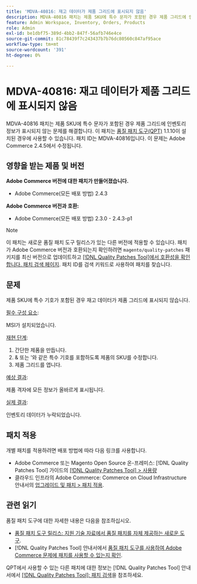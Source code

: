 ```yaml
---
title: 'MDVA-40816: 재고 데이터가 제품 그리드에 표시되지 않음'
description: MDVA-40816 패치는 제품 SKU에 특수 문자가 포함된 경우 제품 그리드에 인벤토리 정보가 표시되지 않는 문제를 해결합니다. 이 패치는 [Quality Patches Tool (QPT)](https://experienceleague.adobe.com/en/docs/commerce-knowledge-base/kb/announcements/commerce-announcements/magento-quality-patches-released-new-tool-to-self-serve-quality-patches) 1.1.10이 설치된 경우 사용할 수 있습니다. 패치 ID는 MDVA-40816입니다. 이 문제는 Adobe Commerce 2.4.5에서 수정됩니다.
feature: Admin Workspace, Inventory, Orders, Products
role: Admin
exl-id: be1dbf75-389d-4bb2-847f-56afb746e4ce
source-git-commit: 81c78439f7c243437b7b76dc80560c847af95ace
workflow-type: tm+mt
source-wordcount: '391'
ht-degree: 0%

---
```


# MDVA-40816: 재고 데이터가 제품 그리드에 표시되지 않음

MDVA-40816 패치는 제품 SKU에 특수 문자가 포함된 경우 제품 그리드에 인벤토리 정보가 표시되지 않는 문제를 해결합니다. 이 패치는 [품질 패치 도구(QPT)](https://experienceleague.adobe.com/en/docs/commerce-knowledge-base/kb/announcements/commerce-announcements/magento-quality-patches-released-new-tool-to-self-serve-quality-patches) 1.1.10이 설치된 경우에 사용할 수 있습니다. 패치 ID는 MDVA-40816입니다. 이 문제는 Adobe Commerce 2.4.5에서 수정됩니다.

## 영향을 받는 제품 및 버전

**Adobe Commerce 버전에 대한 패치가 만들어졌습니다.**

* Adobe Commerce(모든 배포 방법) 2.4.3

**Adobe Commerce 버전과 호환:**

* Adobe Commerce(모든 배포 방법) 2.3.0 - 2.4.3-p1

>[!NOTE]
>
>이 패치는 새로운 품질 패치 도구 릴리스가 있는 다른 버전에 적용할 수 있습니다. 패치가 Adobe Commerce 버전과 호환되는지 확인하려면 `magento/quality-patches` 패키지를 최신 버전으로 업데이트하고 [[!DNL Quality Patches Tool]에서 호환성을 확인합니다. 패치 검색 페이지](https://experienceleague.adobe.com/en/docs/commerce-knowledge-base/kb/announcements/commerce-announcements/magento-quality-patches-released-new-tool-to-self-serve-quality-patches). 패치 ID를 검색 키워드로 사용하여 패치를 찾습니다.

## 문제

제품 SKU에 특수 기호가 포함된 경우 재고 데이터가 제품 그리드에 표시되지 않습니다.

<u>필수 구성 요소</u>:

MSI가 설치되었습니다.

<u>재현 단계</u>:

1. 간단한 제품을 만듭니다.
1. &amp; 또는 &#39;와 같은 특수 기호를 포함하도록 제품의 SKU를 수정합니다.
1. 제품 그리드를 엽니다.

<u>예상 결과</u>:

제품 격자에 모든 정보가 올바르게 표시됩니다.

<u>실제 결과</u>:

인벤토리 데이터가 누락되었습니다.

## 패치 적용

개별 패치를 적용하려면 배포 방법에 따라 다음 링크를 사용합니다.

* Adobe Commerce 또는 Magento Open Source 온-프레미스: [!DNL Quality Patches Tool] 가이드의 [[!DNL Quality Patches Tool] > 사용량](/help/tools/quality-patches-tool/usage.md)
* 클라우드 인프라의 Adobe Commerce: Commerce on Cloud Infrastructure 안내서의 [업그레이드 및 패치 > 패치 적용](https://experienceleague.adobe.com/docs/commerce-cloud-service/user-guide/develop/upgrade/apply-patches.html).

## 관련 읽기

품질 패치 도구에 대한 자세한 내용은 다음을 참조하십시오.

* [품질 패치 도구 릴리스: 지원 기술 자료에서 품질 패치를 자체 제공하는 새로운 도구](https://experienceleague.adobe.com/en/docs/commerce-knowledge-base/kb/announcements/commerce-announcements/magento-quality-patches-released-new-tool-to-self-serve-quality-patches).
* [!DNL Quality Patches Tool] 안내서에서 [품질 패치 도구를 사용하여 Adobe Commerce 문제에 패치를 사용할 수 있는지 확인](/help/tools/quality-patches-tool/patches-available-in-qpt/check-patch-for-magento-issue-with-magento-quality-patches.md).

QPT에서 사용할 수 있는 다른 패치에 대한 정보는 [!DNL Quality Patches Tool] 안내서에서 [[!DNL Quality Patches Tool]: 패치 검색](https://experienceleague.adobe.com/tools/commerce-quality-patches/index.html)을 참조하세요.
